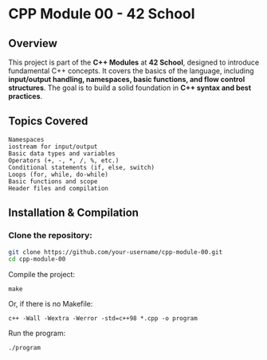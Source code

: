 # CPP Module 00 - 42 School

## Overview
This project is part of the **C++ Modules** at **42 School**, designed to introduce fundamental C++ concepts. It covers the basics of the language, including **input/output handling, namespaces, basic functions, and flow control structures**. The goal is to build a solid foundation in **C++ syntax and best practices**.

## Topics Covered

    Namespaces
    iostream for input/output
    Basic data types and variables
    Operators (+, -, *, /, %, etc.)
    Conditional statements (if, else, switch)
    Loops (for, while, do-while)
    Basic functions and scope
    Header files and compilation


## Installation & Compilation

### Clone the repository:
```bash
git clone https://github.com/your-username/cpp-module-00.git
cd cpp-module-00

```
Compile the project:
```
make
```
Or, if there is no Makefile:
```
c++ -Wall -Wextra -Werror -std=c++98 *.cpp -o program
```
Run the program:
```
./program
